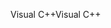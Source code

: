 <span data-ttu-id="1592e-101">Visual C++</span><span class="sxs-lookup"><span data-stu-id="1592e-101">Visual C++</span></span>